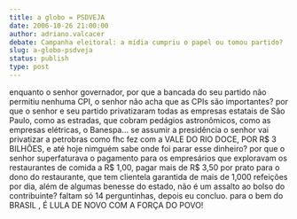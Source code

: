 ```yaml
---
title: a globo = PSDVEJA
date: 2006-10-26 21:00:00
author: adriano.valcacer
debate: Campanha eleitoral: a mídia cumpriu o papel ou tomou partido?
slug: a-globo-psdveja
status: publish 
type: post
---
```


enquanto o senhor governador, por que a bancada do seu partido não permitiu nenhuma CPI, o senhor não acha que as CPIs são importantes? 
por que o senhor e seu partido privatizaram todas as empresas estatais de São Paulo, como as estradas, que cobram pedágios astronômicos, como as empresas elétricas, o Banespa... se assumir a presidência o senhor vai privatizar a petrobras como fhc fez com a VALE DO RIO DOCE, POR R$ 3 BILHÕES, e até hoje nimguém sabe onde foi parar esse dinheiro?
por que o senhor superfaturava o pagamento para os empresários que exploravam os restaurantes de comida a R$ 1,00, pagar mais de R$ 3,50 por prato para o dono do restaurante, que tem clientela garantida de mais de 1,000 refeições por dia, além de algumas benesse do estado, não é um assalto ao bolso do contribuinte?
faltam só 14 perguntinhas, depois eu concluo. 
para o bem do BRASIL , É LULA DE NOVO COM A FORÇA DO POVO!
